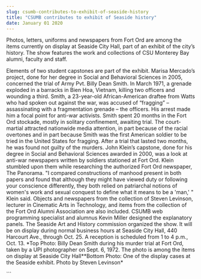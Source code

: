 ```yaml
---
slug: csumb-contributes-to-exhibit-of-seaside-history
title: "CSUMB contributes to exhibit of Seaside history"
date: January 01 2020
---
```


 
<p>
  Photos, letters, uniforms and newspapers from Fort Ord are among the items
  currently on display at Seaside City Hall, part of an exhibit of the city’s
  history. The show features the work and collections of CSU Monterey Bay
  alumni, faculty and staff.
</p>
<p>
  Elements of two student capstones are part of the exhibit. Marisa Mercado’s
  project, done for her degree in Social and Behavioral Sciences in 2005,
  concerned the trial of Army Pvt. Billy Dean Smith. In March 1971, a grenade
  exploded in a barracks in Bien Hoa, Vietnam, killing two officers and wounding
  a third. Smith, a 23-year-old African-American draftee from Watts who had
  spoken out against the war, was accused of “fragging” – assassinating with a
  fragmentation grenade – the officers. His arrest made him a focal point for
  anti-war activists. Smith spent 20 months in the Fort Ord stockade, mostly in
  solitary confinement, awaiting trial. The court-martial attracted nationwide
  media attention, in part because of the racial overtones and in part because
  Smith was the first American soldier to be tried in the United States for
  fragging. After a trial that lasted two months, he was found not guilty of the
  murders. John Klein’s capstone, done for his degree in Social and Behavioral
  Sciences awarded in 2000, was a look at anti-war newspapers written by
  soldiers stationed at Fort Ord. Klein stumbled upon them while researching the
  authorized Fort Ord newspaper, The Panorama. "I compared constructions of
  manhood present in both papers and found that although they might have viewed
  duty or following your conscience differently, they both relied on patriarchal
  notions of women's work and sexual conquest to define what it means to be a
  'man,' " Klein said. Objects and newspapers from the collection of Steven
  Levinson, lecturer in Cinematic Arts in Technology, and items from the
  collection of the Fort Ord Alumni Association are also included. CSUMB web
  programming specialist and alumnus Kevin Miller designed the explanatory
  panels. The Seaside Art and History commission organized the show. It will be
  on display during normal business hours at Seaside City Hall, 440 Harcourt
  Ave., through Oct. 25. A reception is scheduled from 1 to 4 p.m., Oct. 13.
  *Top Photo: Billy Dean Smith during his murder trial at Fort Ord, taken by a
  UPI photographer on Sept. 6, 1972. The photo is among the items on display at
  Seaside City Hall**Bottom Photo: One of the display cases at the Seaside
  exhibit. Photo by Steven Levinson*
</p>
```
